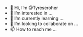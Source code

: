 - 👋 Hi, I’m @Tyreseroher
- 👀 I’m interested in ...
- 🌱 I’m currently learning ...
- 💞️ I’m looking to collaborate on ...
- 📫 How to reach me ...

<!---
Tyreseroher/Tyreseroher is a ✨ special ✨ repository because its `README.md` (this file) appears on your GitHub profile.
You can click the Preview link to take a look at your changes.
--->
